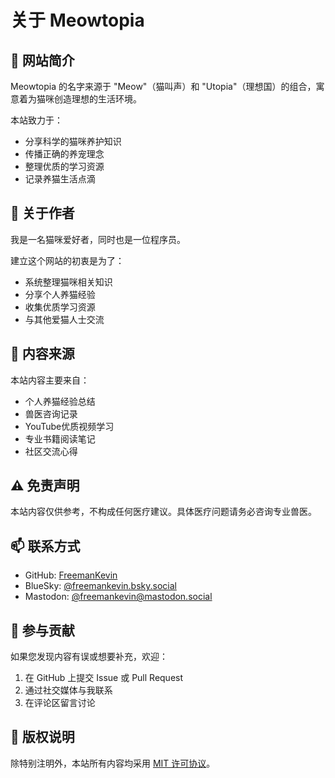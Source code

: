 # 关于 Meowtopia

## 🎯 网站简介

Meowtopia 的名字来源于 "Meow"（猫叫声）和 "Utopia"（理想国）的组合，寓意着为猫咪创造理想的生活环境。

本站致力于：
- 分享科学的猫咪养护知识
- 传播正确的养宠理念
- 整理优质的学习资源
- 记录养猫生活点滴

## 👤 关于作者

我是一名猫咪爱好者，同时也是一位程序员。


建立这个网站的初衷是为了：

- 系统整理猫咪相关知识
- 分享个人养猫经验
- 收集优质学习资源
- 与其他爱猫人士交流

## 📝 内容来源

本站内容主要来自：

- 个人养猫经验总结
- 兽医咨询记录
- YouTube优质视频学习
- 专业书籍阅读笔记
- 社区交流心得

## ⚠️ 免责声明

本站内容仅供参考，不构成任何医疗建议。具体医疗问题请务必咨询专业兽医。

## 📫 联系方式

- GitHub: [FreemanKevin](https://github.com/FreemanKevin)
- BlueSky: [@freemankevin.bsky.social](https://bsky.app/profile/freemankevin.bsky.social)
- Mastodon: [@freemankevin@mastodon.social](https://mastodon.social/@freemankevin)

## 🤝 参与贡献

如果您发现内容有误或想要补充，欢迎：

1. 在 GitHub 上提交 Issue 或 Pull Request
2. 通过社交媒体与我联系
3. 在评论区留言讨论



## 📜 版权说明

除特别注明外，本站所有内容均采用 [MIT 许可协议](https://github.com/FreemanKevin/Meowtopia/blob/main/LICENSE)。 
